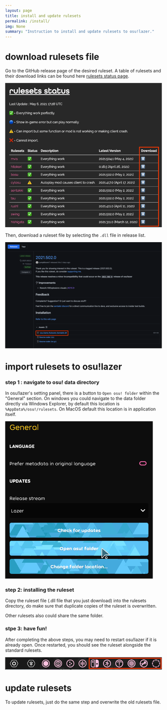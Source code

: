 ```yaml
---
layout: page
title: install and update rulesets
permalink: /install/
img: None
summary: "Instruction to install and update rulesets to osu!lazer."
---
```


# download rulesets file

Go to the GitHub release page of the desired ruleset. A table of rulesets and their download links can be found here [rulesets status page](https://rulesets.info/pages/status).

![status page](img/status-download.png)

Then, download a ruleset file by selecting the `.dll` file in release list.

![sentakki release download](img/sentakki-release-download.png)

# import rulesets to osu!lazer

### step 1 : navigate to osu! data directory

In osu!lazer's setting panel, there is a button to `Open osu! folder` within the "General" section. On windows you could navigate to the data folder directly via Windows Explorer, by default this location is `%AppData%/osu!/rulesets`. On MacOS default this location is in application itself.

![open-osu-folder.png](img/open-osu-folder.png)

### step 2: installing the ruleset

Copy the ruleset file (.dll file that you just download) into the rulesets directory, do make sure that duplicate copies of the ruleset is overwritten.

Other rulesets also could share the same folder.

### stpe 3: have fun!

After completing the above steps, you may need to restart osu!lazer if it is already open. Once restarted, you should see the ruleset alongside the standard rulesets.

![complete installation](img/rulesets-complete.png)

# update rulesets

To update rulesets, just do the same step and overwrite the old rulesets file.